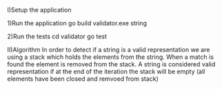 I)Setup the application

1)Run the application
go build
validator.exe string

2)Run the tests
cd validator
go test

II)Algorithm
In order to detect if a string is a valid representation we are using a stack which holds the elements from the string.
When a match is found the element is removed from the stack. A string is considered valid representation if at the end of 
the iteration the stack will be empty (all elements have been closed and remvoed from stack)